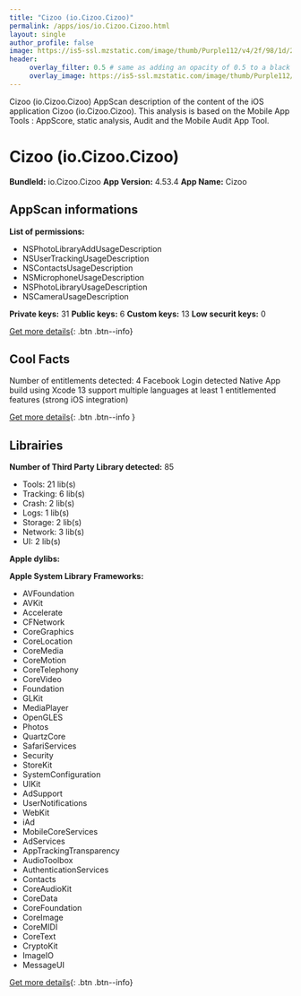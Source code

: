 ```yaml
---
title: "Cizoo (io.Cizoo.Cizoo)"
permalink: /apps/ios/io.Cizoo.Cizoo.html
layout: single
author_profile: false
image: https://is5-ssl.mzstatic.com/image/thumb/Purple112/v4/2f/98/1d/2f981d62-144d-4658-c18d-a18112e9fb8a/AppIcon-1x_U007emarketing-0-10-0-85-220.png/512x512bb.jpg
header: 
     overlay_filter: 0.5 # same as adding an opacity of 0.5 to a black background
     overlay_image: https://is5-ssl.mzstatic.com/image/thumb/Purple112/v4/2f/98/1d/2f981d62-144d-4658-c18d-a18112e9fb8a/AppIcon-1x_U007emarketing-0-10-0-85-220.png/512x512bb.jpg
---
```

Cizoo (io.Cizoo.Cizoo) AppScan description of the content of the iOS application Cizoo (io.Cizoo.Cizoo). This analysis is based on the Mobile App Tools : AppScore, static analysis, Audit and the Mobile Audit App Tool.

# Cizoo (io.Cizoo.Cizoo)

**BundleId:** io.Cizoo.Cizoo
**App Version:** 4.53.4
**App Name:** Cizoo


## AppScan informations 

**List of permissions:** 
- NSPhotoLibraryAddUsageDescription
- NSUserTrackingUsageDescription
- NSContactsUsageDescription
- NSMicrophoneUsageDescription
- NSPhotoLibraryUsageDescription
- NSCameraUsageDescription
  
  
**Private keys:** 31
**Public keys:** 6
**Custom keys:** 13
**Low securit keys:** 0
  
[Get more details](/pricing.html){: .btn .btn--info}

## Cool Facts

Number of entitlements detected: 4
Facebook Login detected
Native App
build using Xcode 13
support multiple languages
at least 1 entitlemented features (strong iOS integration)
  
[Get more details](/pricing.html){: .btn .btn--info }

## Librairies 
**Number of Third Party Library detected:** 85
- Tools: 21 lib(s)
- Tracking: 6 lib(s)
- Crash: 2 lib(s)
- Logs: 1 lib(s)
- Storage: 2 lib(s)
- Network: 3 lib(s)
- UI: 2 lib(s)


**Apple dylibs:**


**Apple System Library Frameworks:**
- AVFoundation
- AVKit
- Accelerate
- CFNetwork
- CoreGraphics
- CoreLocation
- CoreMedia
- CoreMotion
- CoreTelephony
- CoreVideo
- Foundation
- GLKit
- MediaPlayer
- OpenGLES
- Photos
- QuartzCore
- SafariServices
- Security
- StoreKit
- SystemConfiguration
- UIKit
- AdSupport
- UserNotifications
- WebKit
- iAd
- MobileCoreServices
- AdServices
- AppTrackingTransparency
- AudioToolbox
- AuthenticationServices
- Contacts
- CoreAudioKit
- CoreData
- CoreFoundation
- CoreImage
- CoreMIDI
- CoreText
- CryptoKit
- ImageIO
- MessageUI


  
[Get more details](/pricing.html){: .btn .btn--info}

